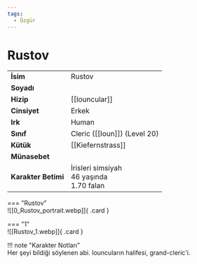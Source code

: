 ```yaml
---
tags:
  - Özgür
---  
```

# Rustov   
  
<div class="grid" markdown>  
  
|  |  |  
|---|---|  
| **İsim** | Rustov |  
| **Soyadı** |  |  
| **Hizip** | [[Iouncular]] |  
| **Cinsiyet** | Erkek |  
| **Irk** | Human |  
| **Sınıf** | Cleric ([[Ioun]]) (Level 20) |  
| **Kütük** | [[Kiefernstrass]] |  
| **Münasebet** |  |  
| **Karakter Betimi** | İrisleri simsiyah<br>46 yaşında<br>1.70 falan |  
  
  
=== "Rustov"  
	![[0_Rustov_portrait.webp]]{ .card }  
  
=== "1"  
	![[Rustov_1.webp]]{ .card }  
  
</div>  
  
!!! note "Karakter Notları"  
	Her şeyi bildiği söylenen abi. Iouncuların halifesi, grand-cleric'i.   
